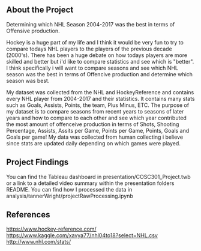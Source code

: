 ## About the Project

Determining which NHL Season 2004-2017 was the best in terms of Offensive production.

Hockey is a huge part of my life and I think it would be very fun to try to compare todays NHL players to the players of the previous decade (2000's). There has been a huge debate on how todays players are more skilled and better but i'd like to compare statistics and see which is "better". I think specifically i will want to compare seasons and see which NHL season was the best in terms of Offencive production and determine which season was best.

My dataset was collected from the NHL and HockeyReference and contains every NHL player from 2004-2017 and their statistics. It contains many stats such as Goals, Assists, Points, the team, Plus Minus, ETC. The purpose of my dataset is to compare seasons from recent years to seasons of later years and how to compare to each other and see which year contributed the most amount of offenceive production in terms of Shots, Shooting Percentage, Assists, Assits per Game, Points per Game, Points, Goals and Goals per game! My data was collected from human collecting i believe since stats are updated daily depending on which games were played.

## Project Findings

You can find the Tableau dashboard in presentation/COSC301_Project.twb or a link to a detailed video summary within the presentation folders README.
You can find how I processed the data in analysis/tannerWright/projectRawProcessing.ipynb 

## References

https://www.hockey-reference.com/
https://www.kaggle.com/xavya77/nhl04to18?select=NHL.csv
http://www.nhl.com/stats/
